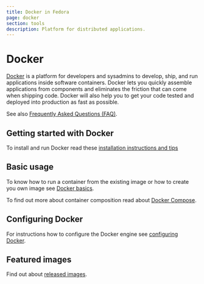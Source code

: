 ```yaml
---
title: Docker in Fedora
page: docker
section: tools
description: Platform for distributed applications.
---
```


# Docker

[Docker](https://www.docker.com) is a platform for developers and sysadmins to develop, ship, and run applications inside software containers. Docker lets you quickly assemble applications from components and eliminates the friction that can come when shipping code. Docker will also help you to get your code tested and deployed into production as fast as possible.

See also [Frequently Asked Questions (FAQ)](http://docs.docker.com/misc/faq).

## Getting started with Docker

To install and run Docker read these [installation instructions and tips](/tools/docker/docker-1.html)

## Basic usage

To know how to run a container from the existing image or how to create you own image see [Docker basics](/tools/docker/docker-2.html).

To find out more about container composition read about [Docker Compose](/tools/docker/compose.html).

## Configuring Docker

For instructions how to configure the Docker engine see [configuring Docker](/tools/docker/docker-3.html).

## Featured images

Find out about [released images](/tools/docker/docker-4.html).
